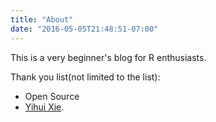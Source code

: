```yaml
---
title: "About"
date: "2016-05-05T21:48:51-07:00"
---
```


This is a very beginner's blog for R enthusiasts.


Thank you list(not limited to the list):
- Open Source
- [Yihui Xie](https://github.com/yihui/hugo-lithium).

